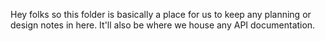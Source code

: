 Hey folks so this folder is basically a place for us to keep any planning or design notes in here. It'll also be where we house any API documentation.